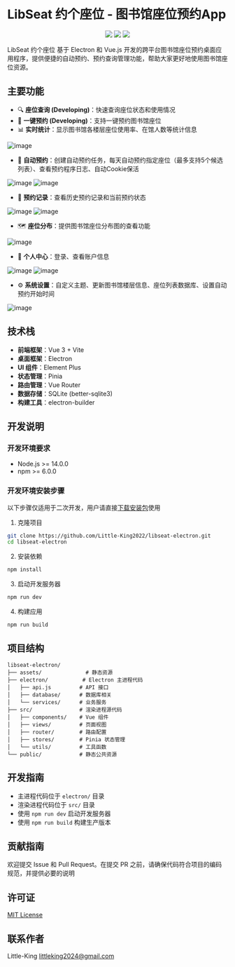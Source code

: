 # LibSeat 约个座位 - 图书馆座位预约App

<p align="center">
    <a href="./LICENSE"><img src="https://img.shields.io/github/license/Little-King2022/libseat-electron"></a>
    <a href="https://github.com/Little-King2022/libseat-electron/releases/latest"><img src="https://img.shields.io/github/v/release/Little-King2022/libseat-electron?color=ffa"></a>
    <a href="https://github.com/Little-King2022/libseat-electron/releases/latest"><img src="https://img.shields.io/github/downloads/Little-King2022/libseat-electron/total?label=downloads"></a>
</p>
LibSeat 约个座位 基于 Electron 和 Vue.js 开发的跨平台图书馆座位预约桌面应用程序，提供便捷的自动预约、预约查询管理功能，帮助大家更好地使用图书馆座位资源。

## 主要功能

- 🔍 **座位查询 (Developing)**：快速查询座位状态和使用情况
- 📅 **一键预约 (Developing)**：支持一键预约图书馆座位
- 📊 **实时统计**：显示图书馆各楼层座位使用率、在馆人数等统计信息

![image](https://github.com/user-attachments/assets/d956ab5a-e4ca-4a4b-a834-6a7e5be52a3e)

- 📅 **自动预约**：创建自动预约任务，每天自动预约指定座位（最多支持5个候选列表）、查看预约程序日志、自动Cookie保活

![image](https://github.com/user-attachments/assets/72b8e641-2062-4cc4-810b-e81608c71d74)
![image](https://github.com/user-attachments/assets/168f59fc-2b21-4fd4-8d17-4b72d2f8a559)

- 📝 **预约记录**：查看历史预约记录和当前预约状态

![image](https://github.com/user-attachments/assets/1231b631-6adc-40b7-9083-98a9cf5d36a1)
![image](https://github.com/user-attachments/assets/f789a1e0-4aa8-417a-b110-bf8e275d3442)

- 🗺️ **座位分布**：提供图书馆座位分布图的查看功能

![image](https://github.com/user-attachments/assets/14cf0686-460f-4056-ba05-cdac95ad817c)

- 👤 **个人中心**：登录、查看账户信息

![image](https://github.com/user-attachments/assets/27390e26-9a5b-4198-9507-ad403800ba60)
![image](https://github.com/user-attachments/assets/01af13cc-398b-46aa-8be0-5ab321c79563)

- ⚙️ **系统设置**：自定义主题、更新图书馆楼层信息、座位列表数据库、设置自动预约开始时间

![image](https://github.com/user-attachments/assets/15752a9b-daea-40a9-a21c-6553462935c3)



## 技术栈

- **前端框架**：Vue 3 + Vite
- **桌面框架**：Electron
- **UI 组件**：Element Plus
- **状态管理**：Pinia
- **路由管理**：Vue Router
- **数据存储**：SQLite (better-sqlite3)
- **构建工具**：electron-builder

## 开发说明

### 开发环境要求

- Node.js >= 14.0.0
- npm >= 6.0.0

### 开发环境安装步骤

以下步骤仅适用于二次开发，用户请直接[下载安装包](https://github.com/Little-King2022/libseat-electron/releases/latest)使用


1. 克隆项目
```bash
git clone https://github.com/Little-King2022/libseat-electron.git
cd libseat-electron
```

2. 安装依赖
```bash
npm install
```

3. 启动开发服务器
```bash
npm run dev
```

4. 构建应用
```bash
npm run build
```

## 项目结构

```
libseat-electron/
├── assets/              # 静态资源
├── electron/           # Electron 主进程代码
│   ├── api.js         # API 接口
│   ├── database/      # 数据库相关
│   └── services/      # 业务服务
├── src/               # 渲染进程源代码
│   ├── components/    # Vue 组件
│   ├── views/         # 页面视图
│   ├── router/        # 路由配置
│   ├── stores/        # Pinia 状态管理
│   └── utils/         # 工具函数
└── public/            # 静态公共资源
```

## 开发指南

- 主进程代码位于 `electron/` 目录
- 渲染进程代码位于 `src/` 目录
- 使用 `npm run dev` 启动开发服务器
- 使用 `npm run build` 构建生产版本

## 贡献指南

欢迎提交 Issue 和 Pull Request。在提交 PR 之前，请确保代码符合项目的编码规范，并提供必要的说明

## 许可证

[MIT License](LICENSE)

## 联系作者

Little-King <littleking2024@gmail.com>
